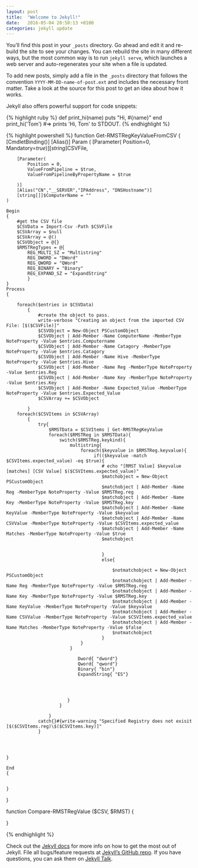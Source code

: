 ```yaml
---
layout: post
title:  "Welcome to Jekyll!"
date:   2016-05-04 20:50:13 +0100
categories: jekyll update
---
```

You’ll find this post in your `_posts` directory. Go ahead and edit it and re-build the site to see your changes. You can rebuild the site in many different ways, but the most common way is to run `jekyll serve`, which launches a web server and auto-regenerates your site when a file is updated.

To add new posts, simply add a file in the `_posts` directory that follows the convention `YYYY-MM-DD-name-of-post.ext` and includes the necessary front matter. Take a look at the source for this post to get an idea about how it works.

Jekyll also offers powerful support for code snippets:

{% highlight ruby %}
def print_hi(name)
  puts "Hi, #{name}"
end
print_hi('Tom')
#=> prints 'Hi, Tom' to STDOUT.
{% endhighlight %}

{% highlight powershell %}
function Get-RMSTRegKeyValueFromCSV
{
    [CmdletBinding()]
    [Alias()]
    Param
    (
        [Parameter(
            Position=0,
            Mandatory=$true
        )]
        [string]$CSVFile,

        [Parameter(
			Position = 0,
			ValueFromPipeline = $true,
			ValueFromPipelineByPropertyName = $true
            
		)]		
		[Alias("CN","__SERVER","IPAddress", "DNSHostname")]
		[string[]]$ComputerName = ""
    )

    Begin
    {
        #get the CSV file
        $CSVData = Import-Csv -Path $CSVFile
        $CSVArray = $null
        $CSVArray = @()
        $CSVObject = @{}
        $RMSTRegTypes = @{
            REG_MULTI_SZ = "Multistring"
            REG_DWORD = "DWord"
            REG_QWORD = "QWord"
            REG_BINARY = "Binary"
            REG_EXPAND_SZ = "ExpandString"           
            }
    }
    Process
    {
        
        foreach($entries in $CSVData)
            {
                #create the object to pass.
                write-verbose "Creating an object from the imported CSV File: [$($CSVFile)]"
                $CSVObject = New-Object PSCustomObject
                $CSVObject | Add-Member -Name ComputerName -MemberType NoteProperty -Value $entries.Computername
                $CSVObject | Add-Member -Name Catagory -MemberType NoteProperty -Value $entries.Catagory
                $CSVObject | Add-Member -Name Hive -MemberType NoteProperty -Value $entries.Hive
                $CSVObject | Add-Member -Name Reg -MemberType NoteProperty -Value $entries.Reg
                $CSVObject | Add-Member -Name Key -MemberType NoteProperty -Value $entries.Key
                $CSVObject | Add-Member -Name Expected_Value -MemberType NoteProperty -Value $entries.Expected_Value
                $CSVArray += $CSVObject
                
            }
        foreach($CSVItems in $CSVArray)
            {
                try{
                    $RMSTData = $CSVItems | Get-RMSTRegKeyValue
                    foreach($RMSTReg in $RMSTData){
                        switch($RMSTReg.keykind){
                            multistring{ 
                                foreach($keyvalue in $RMSTReg.keyvalue){
                                     if(($keyvalue -match $CSVItems.expected_value) -eq $true){
                                        # echo "[RMST Value] $keyvalue [matches] [CSV Value] $($CSVItems.expected_value)"
                                        $matchobject = New-Object PSCustomObject
                                        $matchobject | Add-Member -Name Reg -MemberType NoteProperty -Value $RMSTReg.reg
                                        $matchobject | Add-Member -Name Key -MemberType NoteProperty -Value $RMSTReg.key
                                        $matchobject | Add-Member -Name KeyValue -MemberType NoteProperty -Value $keyvalue
                                        $matchobject | Add-Member -Name CSVValue -MemberType NoteProperty -Value $CSVItems.expected_value
                                        $matchobject | Add-Member -Name Matches -MemberType NoteProperty -Value $true
                                        $matchobject


                                        } 
                                        else{
                                            
                                            $notmatchobject = New-Object PSCustomObject
                                            $notmatchobject | Add-Member -Name Reg -MemberType NoteProperty -Value $RMSTReg.reg
                                            $notmatchobject | Add-Member -Name Key -MemberType NoteProperty -Value $RMSTReg.key
                                            $notmatchobject | Add-Member -Name KeyValue -MemberType NoteProperty -Value $keyvalue
                                            $notmatchobject | Add-Member -Name CSVValue -MemberType NoteProperty -Value $CSVItems.expected_value
                                            $notmatchobject | Add-Member -Name Matches -MemberType NoteProperty -Value $false
                                            $notmatchobject
                                        }                                 
                                }
                            }

                               Dword{ "dword"}
                               Qword{ "qword"}
                               Binary{ "bin"}
                               ExpandString{ "ES"}
                           



                           }
                        }

                    }
                catch{}#{write-warning "Specified Registry does not exisit [$($CSVItems.reg)\$($CSVItems.key)]"
                }
            



    }

    End
    {

       
    }
}



function Compare-RMSTRegValue ($CSV, $RMST)
{




}




{% endhighlight %}

Check out the [Jekyll docs][jekyll-docs] for more info on how to get the most out of Jekyll. File all bugs/feature requests at [Jekyll’s GitHub repo][jekyll-gh]. If you have questions, you can ask them on [Jekyll Talk][jekyll-talk].

[jekyll-docs]: http://jekyllrb.com/docs/home
[jekyll-gh]:   https://github.com/jekyll/jekyll
[jekyll-talk]: https://talk.jekyllrb.com/
